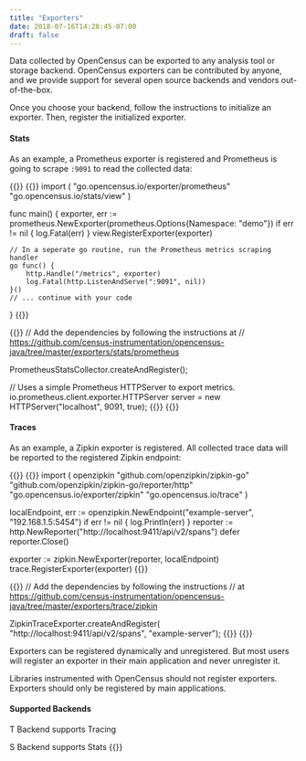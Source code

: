 ```yaml
---
title: "Exporters"
date: 2018-07-16T14:28:45-07:00
draft: false
---
```


Data collected by OpenCensus can be exported to any analysis tool or storage backend.
OpenCensus exporters can be contributed by anyone, and we provide support for several
open source backends and vendors out-of-the-box.

Once you choose your backend, follow the instructions to initialize an exporter.
Then, register the initialized exporter.

#### Stats

As an example, a Prometheus exporter is registered and Prometheus is going to scrape
`:9091` to read the collected data:

{{<tabs Go Java>}}
  {{<highlight go>}}
import (
    "go.opencensus.io/exporter/prometheus"
    "go.opencensus.io/stats/view"
)

func main() {
    exporter, err := prometheus.NewExporter(prometheus.Options{Namespace: "demo"})
    if err != nil {
        log.Fatal(err)
    }
    view.RegisterExporter(exporter)

    // In a seperate go routine, run the Prometheus metrics scraping handler
    go func() {
        http.Handle("/metrics", exporter)
        log.Fatal(http.ListenAndServe(":9091", nil))
    }()
    // ... continue with your code
}
  {{</highlight>}}

  {{<highlight java>}}
// Add the dependencies by following the instructions at
// https://github.com/census-instrumentation/opencensus-java/tree/master/exporters/stats/prometheus

PrometheusStatsCollector.createAndRegister();

// Uses a simple Prometheus HTTPServer to export metrics.
io.prometheus.client.exporter.HTTPServer server =
    new HTTPServer("localhost", 9091, true);
  {{</highlight>}}
{{</tabs>}}

#### Traces

As an example, a Zipkin exporter is registered. All collected trace data will be reported
to the registered Zipkin endpoint:

{{<tabs Go Java>}}
  {{<highlight go>}}
import (
    openzipkin "github.com/openzipkin/zipkin-go"
    "github.com/openzipkin/zipkin-go/reporter/http"
    "go.opencensus.io/exporter/zipkin"
    "go.opencensus.io/trace"
)

localEndpoint, err := openzipkin.NewEndpoint("example-server", "192.168.1.5:5454")
if err != nil {
    log.Println(err)
}
reporter := http.NewReporter("http://localhost:9411/api/v2/spans")
defer reporter.Close()

exporter := zipkin.NewExporter(reporter, localEndpoint)
trace.RegisterExporter(exporter)
  {{</highlight>}}

  {{<highlight java>}}
// Add the dependencies by following the instructions
// at https://github.com/census-instrumentation/opencensus-java/tree/master/exporters/trace/zipkin

ZipkinTraceExporter.createAndRegister(
    "http://localhost:9411/api/v2/spans", "example-server");
  {{</highlight>}}
{{</tabs>}}

Exporters can be registered dynamically and unregistered. But most users will register
an exporter in their main application and never unregister it.

Libraries instrumented with OpenCensus should not register exporters. Exporters should
only be registered by main applications.

#### Supported Backends

<abbr class="trace-exporter blue white-text">T</abbr> Backend supports Tracing

<abbr class="stats-exporter teal white-text">S</abbr> Backend supports Stats
{{<feature-matrix>}}
